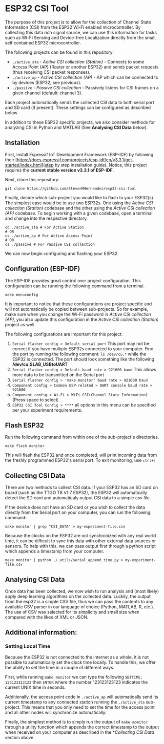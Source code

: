 # ESP32 CSI Tool

The purpose of this project is to allow for the collection of Channel State Information (CSI) from the ESP32 Wi-Fi enabled microcontroller. 
By collecting this data rich signal source, we can use this information for tasks such as Wi-Fi Sensing and Device-free Localization directly from the small, self contained ESP32 microcontroller.  

The following projects can be found in this repository:

* `./active_sta` - *Active CSI collection (Station)* - Connects to some Access Point (AP) (Router or another ESP32) and sends packet requests (thus receiving CSI packet responses). 
* `./active_ap` - *Active CSI collection (AP)* - AP which can be connected to by devices (ESP32, see previous).
* `./passive` - *Passive CSI collection* - Passively listens for CSI frames on a given channel (default: channel 3).

Each project automatically sends the collected CSI data to both serial port and SD card (if present). 
These settings can be configured as described below. 

In addition to these ESP32 specific projects, we also consider methods for analyzing CSI in Python and MATLAB (See **Analysing CSI Data** below). 

## Installation

First, Install Espressif IoT Development Framework (ESP-IDF) by following their [https://docs.espressif.com/projects/esp-idf/en/v3.3.1/get-started/index.html](step by step installation guide).
Notice, this project requires the **current stable version v3.3.1 of ESP-IDF**.

Next, clone this repository:

```
git clone https://github.com/StevenMHernandez/esp32-csi-tool
```

Finally, decide which sub-project you would like to flash to your ESP32(s). 
The simplest case would be to use two ESP32s. 
One using the *Active CSI collection (Station)* codebase and the other using the *Active CSI collection (AP)* codebase. 
To begin working with a given codebase, open a terminal and change into the respective directory.

```
cd ./active_sta # For Active Station
# OR
cs ./active_ap # For Active Access Point
# OR
cs ./passive # For Passive CSI collection
```

We can now begin configuring and flashing your ESP32.

## Configuration (ESP-IDF)

The ESP-IDF provides great control over project configuration. 
This configuration can be running the following command from a terminal.

```
make menuconfig
```

It is important to notice that these configurations are project specific and will not automatically be copied between sub-projects. 
So for example, make sure when you change the Wi-Fi password in *Active CSI collection (AP)*, you also update this configuration in the *Active CSI collection (Station)* project as well.

The following configurations are important for this project:

1. `Serial flasher config > Default serial port` This port may not be correct if you have multiple ESP32s connected to your computer. Find the port by running the following comment: `ls /dev/cu.*` while the ESP32 is connected. The port should look something like the following: **/dev/cu.SLAB_USBtoUART**
2. `Serial flasher config > Default baud rate > 921600 baud` This allows more data to be transmitted on the Serial port
3. `Serial flasher config > 'make monitor' baud rate > 921600 baud`
4. `Component config > Common ESP-related > UART console baud rate > 921600`
5. `Component config > Wi-Fi > WiFi CSI(Channel State Information)` (Press space to select)
6. `ESP32 CSI Tool Config > ****` all options in this menu can be specified per your experiment requirements.

## Flash ESP32

Run the following command from within one of the sub-project's directories.

```
make flash monitor
```

This will flash the ESP32 and once completed, will print incoming data from the freshly programmed ESP32's serial port. 
To exit monitoring, use `ctrl+]`

## Collecting CSI Data

There are two methods to collect CSI data. 
If your ESP32 has an SD card on board (such as the TTGO T8 V1.7 ESP32), the ESP32 will automatically detect the SD card and automaticaly output CSI data to a simple csv file.

If the device does not have an SD card or you wish to collect the data directly from the Serial port on your computer, you can run the following command:

```
make monitor | grep "CSI_DATA" > my-experiment-file.csv 
```

Because the clocks on the ESP32 are not synchronized with any real world time, it can be difficult to sync this data with other external data sources or sensors. 
To help with this, we can pass output first through a python script which appends a timestamp from your computer.

```
make monitor | python ./_utils/serial_append_time.py > my-experiment-file.csv
```

## Analysing CSI Data

Once data has been collected, we now wish to run analysis and (most likely) apply deep learning algorithms on the collected data. 
Luckily, the output from the esp32 is a simple CSV file, thus we can pass the contents to any available CSV parser in our language of choice (Python, MATLAB, R, etc.). 
The use of CSV was selected for its simplicity and small size when compared with the likes of XML or JSON.

## Additional information:

### Setting Local Time

Because the ESP32 is not connected to the internet as a whole, it is not possible to automatically set the clock time locally.
To handle this, we offer the ability to set the time in a couple of different ways.

First, while running `make monitor` we can type the following `SETTIME: 123123123123` then `ENTER` where the number 123123123123 indicates the current UNIX time in seconds.

Additionally, the access point code in `./active_ap` will automatically send its current timestamp to any connected station running the `./active_sta` sub-project.
This means that you only need to set the time for the access point and all other nodes will synchronize automatically.

Finally, the simplest method is to simply run the output of `make monitor` through a utility function which appends the correct timestamp to the output when received on your computer as described in the **Collecting CSI Data* section above.
